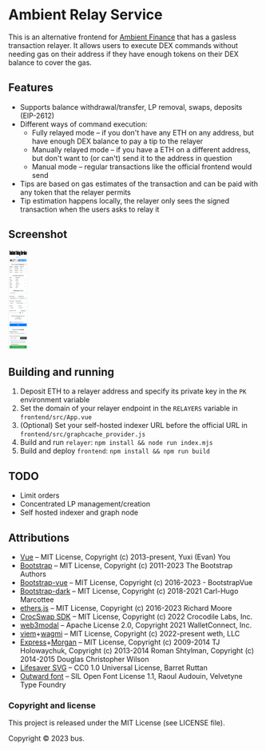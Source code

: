 # Ambient Relay Service

This is an alternative frontend for [Ambient Finance](https://ambient.finance) that has a gasless transaction relayer. It allows users to execute DEX commands without needing gas on their address if they have enough tokens on their DEX balance to cover the gas.

## Features
* Supports balance withdrawal/transfer, LP removal, swaps, deposits (EIP-2612)
* Different ways of command execution:
    * Fully relayed mode – if you don't have any ETH on any address, but have enough DEX balance to pay a tip to the relayer
    * Manually relayed mode – if you have a ETH on a different address, but don't want to (or can't) send it to the address in question
    * Manual mode – regular transactions like the official frontend would send
* Tips are based on gas estimates of the transaction and can be paid with any token that the relayer permits
* Tip estimation happens locally, the relayer only sees the signed transaction when the users asks to relay it

## Screenshot
<img src="/screenshots/ars.png?raw=true" height="200">

## Building and running

1. Deposit ETH to a relayer address and specify its private key in the `PK` environment variable
2. Set the domain of your relayer endpoint in the `RELAYERS` variable in `frontend/src/App.vue`
3. (Optional) Set your self-hosted indexer URL before the official URL in `frontend/src/graphcache_provider.js`
4. Build and run `relayer`: `npm install && node run index.mjs`
5. Build and deploy `frontend`: `npm install && npm run build`

## TODO
* Limit orders
* Concentrated LP management/creation
* Self hosted indexer and graph node

## Attributions
* [Vue](https://github.com/vuejs/vue/) – MIT License, Copyright (c) 2013-present, Yuxi (Evan) You
* [Bootstrap](https://github.com/twbs/bootstrap) – MIT License, Copyright (c) 2011-2023 The Bootstrap Authors
* [Bootstrap-vue](https://github.com/bootstrap-vue/bootstrap-vue) – MIT License, Copyright (c) 2016-2023 - BootstrapVue
* [Bootstrap-dark](https://github.com/ForEvolve/bootstrap-dark) – MIT License, Copyright (c) 2018-2021 Carl-Hugo Marcottee
* [ethers.js](https://github.com/ethers-io/ethers.js) – MIT License, Copyright (c) 2016-2023 Richard Moore
* [CrocSwap SDK](https://github.com/CrocSwap/sdk/) – MIT License, Copyright (c) 2022 Crocodile Labs, Inc.
* [web3modal](https://github.com/WalletConnect/web3modal) – Apache License 2.0, Copyright 2021 WalletConnect, Inc.
* [viem](https://github.com/wagmi-dev/viem)+[wagmi](https://github.com/wagmi-dev/wagmi) – MIT License, Copyright (c) 2022-present weth, LLC
* [Express](https://github.com/expressjs/express)+[Morgan](https://github.com/expressjs/morgan) – MIT License, Copyright (c) 2009-2014 TJ Holowaychuk, Copyright (c) 2013-2014 Roman Shtylman, Copyright (c) 2014-2015 Douglas Christopher Wilson
* [Lifesaver SVG](https://openclipart.org/detail/3332/lifesaver) – CC0 1.0 Universal License, Barret Ruttan
* [Outward font](https://velvetyne.fr/fonts/outward/) – SIL Open Font License 1.1, Raoul Audouin, Velvetyne Type Foundry

### Copyright and license
This project is released under the MIT License (see LICENSE file).

Copyright © 2023 bus.
